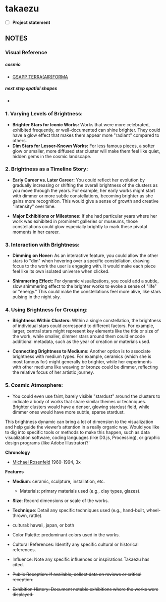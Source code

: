 # takaezu
- [ ] **Project statement**

## NOTES 

### Visual Reference
##### cosmic 
- [GSAPP TERRA(AIR)FORMA](https://www.new-territories.com/blog/gsapp2011/?page_id=36#more-36)

##### next step spatial shapes 
- [](https://generativedesigns.tumblr.com/post/67235366518/generative-design-functions-as-image-recource)

### 1. **Varying Levels of Brightness:**
   - **Brighter Stars for Iconic Works:** Works that were more celebrated, exhibited frequently, or well-documented can shine brighter. They could have a glow effect that makes them appear more "radiant" compared to others. 
   - **Dim Stars for Lesser-Known Works:** For less famous pieces, a softer glow or smaller, more diffused star cluster will make them feel like quiet, hidden gems in the cosmic landscape.

### 2. **Brightness as a Timeline Story:**
   - **Early Career vs. Later Career:** You could reflect her evolution by gradually increasing or shifting the overall brightness of the clusters as you move through the years. For example, her early works might start with dimmer or more subtle constellations, becoming brighter as she gains more recognition. This would give a sense of growth and creative "intensity" over time.
   
   - **Major Exhibitions or Milestones:** If she had particular years where her work was exhibited in prominent galleries or museums, those constellations could glow especially brightly to mark these pivotal moments in her career.

### 3. **Interaction with Brightness:**
   - **Dimming on Hover:** As an interactive feature, you could allow the other stars to "dim" when hovering over a specific constellation, drawing focus to the work the user is engaging with. It would make each piece feel like its own isolated universe when clicked.
   
   - **Shimmering Effect:** For dynamic visualizations, you could add a subtle, slow shimmering effect to the brighter works to evoke a sense of "life" or "energy." This could make the constellations feel more alive, like stars pulsing in the night sky.

### 4. **Using Brightness for Grouping:**
   - **Brightness Within Clusters:** Within a single constellation, the brightness of individual stars could correspond to different factors. For example, larger, central stars might represent key elements like the title or size of the work, while smaller, dimmer stars around them could encode additional metadata, such as the year of creation or materials used.
   
   - **Connecting Brightness to Mediums:** Another option is to associate brightness with medium types. For example, ceramics (which she is most famous for) might generally be brighter, while her experiments with other mediums like weaving or bronze could be dimmer, reflecting the relative focus of her artistic journey.

### 5. **Cosmic Atmosphere:**
   - You could even use faint, barely visible "stardust" around the clusters to indicate a body of works that share similar themes or techniques. Brighter clusters would have a denser, glowing stardust field, while dimmer ones would have more subtle, sparse stardust.

This brightness dynamic can bring a lot of dimension to the visualization and help guide the viewer’s attention in a really organic way. Would you like to dig into specific tools or methods to make this happen, such as data visualization software, coding languages (like D3.js, Processing), or graphic design programs (like Adobe Illustrator)?'



**Chronology** 
- [Michael Rosenfeld](https://www.michaelrosenfeldart.com/artists/toshiko-takaezu-1922-2011) 1960-1994, 3x

**Features**
- **Medium**: ceramic, sculpture, installation, etc.
    - Materials: primary materials used (e.g., clay types, glazes).
- **Size**: Record dimensions or scale of the works.
- **Technique**: Detail any specific techniques used (e.g., hand-built, wheel-thrown, rattle).

- cultural: hawaii, japan, or both 

- Color Palette: predominant colors used in the works.
- Cultural References: Identify any specific cultural or historical references.
- Influence: Note any specific influences or inspirations Takaezu has cited.
- ~~Public Reception: If available, collect data on reviews or critical reception.~~
- ~~Exhibition History: Document notable exhibitions where the works were displayed.~~
